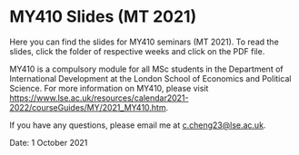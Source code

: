 # MY410 Slides (MT 2021)

Here you can find the slides for MY410 seminars (MT 2021). To read the slides, click the folder of respective weeks and click on the PDF file.

MY410 is a compulsory module for all MSc students in the Department of International Development at the London School of Economics and Political Science. For more information on MY410, please visit https://www.lse.ac.uk/resources/calendar2021-2022/courseGuides/MY/2021_MY410.htm.

If you have any questions, please email me at c.cheng23@lse.ac.uk.

Date: 1 October 2021
